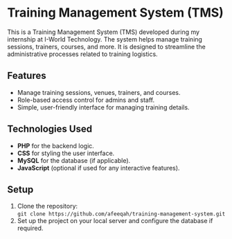 # Training Management System (TMS)

This is a Training Management System (TMS) developed during my internship at I-World Technology. The system helps manage training sessions, trainers, courses, and more. It is designed to streamline the administrative processes related to training logistics.

## Features
- Manage training sessions, venues, trainers, and courses.
- Role-based access control for admins and staff.
- Simple, user-friendly interface for managing training details.

## Technologies Used
- **PHP** for the backend logic.
- **CSS** for styling the user interface.
- **MySQL** for the database (if applicable).
- **JavaScript** (optional if used for any interactive features).

## Setup
1. Clone the repository:  
   `git clone https://github.com/afeeqah/training-management-system.git`
2. Set up the project on your local server and configure the database if required.
